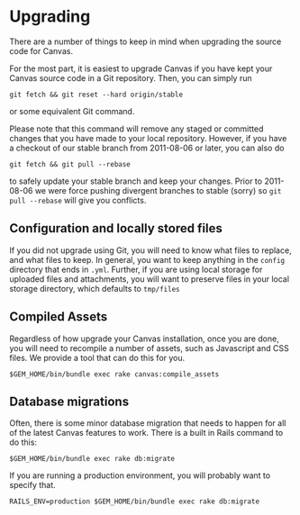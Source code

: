 Upgrading
============

There are a number of things to keep in mind when upgrading the source code for Canvas.

For the most part, it is easiest to upgrade Canvas if you have kept your Canvas source code in a Git repository. Then, you can simply run 

```
git fetch && git reset --hard origin/stable
```

or some equivalent Git command.

Please note that this command will remove any staged or committed changes that you have made to your local repository. However, if you have a checkout of our stable branch from 2011-08-06 or later, you can also do

```
git fetch && git pull --rebase
```

to safely update your stable branch and keep your changes. Prior to 2011-08-06 we were force pushing divergent branches to stable (sorry) so `git pull --rebase` will give you conflicts.


Configuration and locally stored files
--------------

If you did not upgrade using Git, you will need to know what files to replace, and what files to keep. In general, you want to keep anything in the `config` directory that ends in `.yml`. Further, if you are using local storage for uploaded files and attachments, you will want to preserve files in your local storage directory, which defaults to `tmp/files`

Compiled Assets
-------------

Regardless of how upgrade your Canvas installation, once you are done, you will need to recompile a number of assets, such as Javascript and CSS files. We provide a tool that can do this for you.

```
$GEM_HOME/bin/bundle exec rake canvas:compile_assets
```

Database migrations
-------------

Often, there is some minor database migration that needs to happen for all of the latest Canvas features to work. There is a built in Rails command to do this:

```
$GEM_HOME/bin/bundle exec rake db:migrate
```

If you are running a production environment, you will probably want to specify that.

```
RAILS_ENV=production $GEM_HOME/bin/bundle exec rake db:migrate
```
